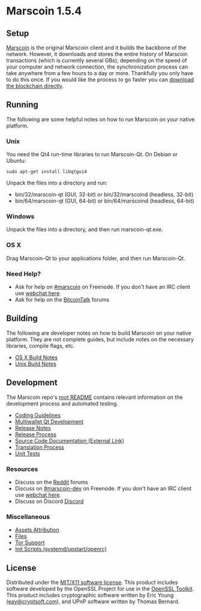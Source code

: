 Marscoin 1.5.4
=====================

Setup
---------------------
[Marscoin](http://www.marscoin.org/buy-hold/) is the original Marscoin client and it builds the backbone of the network. However, it downloads and stores the entire history of Marscoin transactions (which is currently several GBs); depending on the speed of your computer and network connection, the synchronization process can take anywhere from a few hours to a day or more. Thankfully you only have to do this once. If you would like the process to go faster you can [download the blockchain directly](bootstrap.md).

Running
---------------------
The following are some helpful notes on how to run Marscoin on your native platform.

### Unix

You need the Qt4 run-time libraries to run Marscoin-Qt. On Debian or Ubuntu:

	sudo apt-get install libqtgui4

Unpack the files into a directory and run:

- bin/32/marscoin-qt (GUI, 32-bit) or bin/32/marscoind (headless, 32-bit)
- bin/64/marscoin-qt (GUI, 64-bit) or bin/64/marscoind (headless, 64-bit)



### Windows

Unpack the files into a directory, and then run marscoin-qt.exe.

### OS X

Drag Marscoin-Qt to your applications folder, and then run Marscoin-Qt.

### Need Help?

* Ask for help on [#marscoin](http://webchat.freenode.net?channels=marscoin) on Freenode. If you don't have an IRC client use [webchat here](http://webchat.freenode.net?channels=marscoin).
* Ask for help on the [BitcoinTalk](https://bitcointalk.org/index.php?topic=721263.0) forums

Building
---------------------
The following are developer notes on how to build Marscoin on your native platform. They are not complete guides, but include notes on the necessary libraries, compile flags, etc.

- [OS X Build Notes](build-osx.md)
- [Unix Build Notes](build-unix.md)

Development
---------------------
The Marscoin repo's [root README](https://github.com/marscoin/marscoin/blob/master/README.md) contains relevant information on the development process and automated testing.

- [Coding Guidelines](coding.md)
- [Multiwallet Qt Development](multiwallet-qt.md)
- [Release Notes](release-notes.md)
- [Release Process](release-process.md)
- [Source Code Documentation (External Link)](https://dev.visucore.com/marscoin/doxygen/)
- [Translation Process](translation_process.md)
- [Unit Tests](unit-tests.md)

### Resources
* Discuss on the [Reddit](https://reddit.com/r/marscoin) forums
* Discuss on [#marscoin-dev](http://webchat.freenode.net/?channels=marscoin) on Freenode. If you don't have an IRC client use [webchat here](http://webchat.freenode.net/?channels=marscoin-dev).
* Discuss on Discord [Discord](https://discordapp.com/channels/598732363232706570/598732363740086281)

### Miscellaneous
- [Assets Attribution](assets-attribution.md)
- [Files](files.md)
- [Tor Support](tor.md)
- [Init Scripts (systemd/upstart/openrc)](init.md)

License
---------------------
Distributed under the [MIT/X11 software license](http://www.opensource.org/licenses/mit-license.php).
This product includes software developed by the OpenSSL Project for use in the [OpenSSL Toolkit](https://www.openssl.org/). This product includes
cryptographic software written by Eric Young ([eay@cryptsoft.com](mailto:eay@cryptsoft.com)), and UPnP software written by Thomas Bernard.